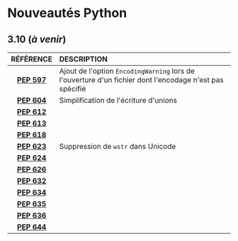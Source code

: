 # Nouveautés Python

## 3.10 (_à venir_)

|RÉFÉRENCE|DESCRIPTION|
|:--:|:--|
|[**PEP 597**](https://www.python.org/dev/peps/pep-0597/)|Ajout de l'option `EncodingWarning` lors de l'ouverture d'un fichier dont l'encodage n'est pas spécifié|
|[**PEP 604**](https://www.python.org/dev/peps/pep-0604/)|Simplification de l'écriture d'unions|
|[**PEP 612**](https://www.python.org/dev/peps/pep-0612/)||
|[**PEP 613**](https://www.python.org/dev/peps/pep-0613/)||
|[**PEP 618**](https://www.python.org/dev/peps/pep-0618/)||
|[**PEP 623**](https://www.python.org/dev/peps/pep-0623/)|Suppression de `wstr` dans Unicode|
|[**PEP 624**](https://www.python.org/dev/peps/pep-0624/)||
|[**PEP 626**](https://www.python.org/dev/peps/pep-0626/)||
|[**PEP 632**](https://www.python.org/dev/peps/pep-0632/)||
|[**PEP 634**](https://www.python.org/dev/peps/pep-0634/)||
|[**PEP 635**](https://www.python.org/dev/peps/pep-0635/)||
|[**PEP 636**](https://www.python.org/dev/peps/pep-0636/)||
|[**PEP 644**](https://www.python.org/dev/peps/pep-0644/)||
